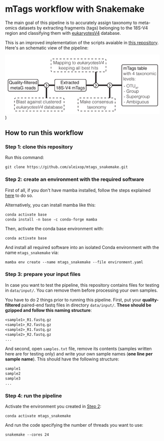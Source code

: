 # mTags workflow with Snakemake

The main goal of this pipeline is to accurately assign taxonomy to meta-omics datasets by extracting fragments (tags) belonging to the 18S-V4 region and classifying them with [eukaryotesV4](https://github.com/aleixop/eukaryotesV4) database.

This is an improved implementation of the scripts avaiable in [this repository](https://github.com/aleixop/Malaspina_Euk_mTags). Here's an schematic view of the pipeline:

![alt text](pipeline.png))

## How to run this workflow

### Step 1: clone this repository

Run this command:

```
git clone https://github.com/aleixop/mtags_snakemake.git
```

### Step 2: create an environment with the required software

First of all, if you don't have mamba installed, follow the steps explained [here](https://snakemake.readthedocs.io/en/stable/tutorial/setup.html#step-1-installing-mambaforge) to do so. 

Alternatively, you can install mamba like this:

```
conda activate base
conda install -n base -c conda-forge mamba
```

Then, activate the conda base environment with:

```
conda activate base
```

And install all required software into an isolated Conda environment with the name `mtags_snakemake` via:

```
mamba env create --name mtags_snakemake --file environment.yaml
```

### Step 3: prepare your input files

In case you want to test the pipeline, this repository contains files for testing in `data/input/`. You can remove them before processing your own samples.

You have to do 2 things prior to running this pipeline. First, put your **quality-filtered** paired-end fastq files in directory `data/input/`. **These should be gzipped and follow this naming structure**:

```
<sample1>_R1.fastq.gz
<sample1>_R2.fastq.gz
<sample2>_R1.fastq.gz
<sample2>_R2.fastq.gz
...
```

And second, open `samples.txt` file, remove its contents (samples written here are for testing only) and write your own sample names (**one line per sample name**). This should have the following structure:

```
sample1
sample2
sample3
...
```

### Step 4: run the pipeline

Activate the environment you created in [Step 2](###-step-2:-create-an-environment-with-the-required-software):

```
conda activate mtags_snakemake
```

And run the code specifying the number of threads you want to use:

```
snakemake --cores 24
```